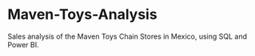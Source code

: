 # Maven-Toys-Analysis
Sales analysis of the Maven Toys Chain Stores in Mexico, using SQL and Power BI.
